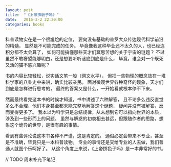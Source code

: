 ```yaml
---
layout: post
title:  "《上帝掷骰子吗》"
date:   2016-3-2 22:30:00
categories: books
---
```


科普读物实在是一个很尴尬的定位，
要向没有基础的普罗大众传达现代科学前沿的精髓，
显然是不可能完成的任务。
毕竟像我这种毕业还不太久的人，也已经连积分都不太会算了，
如何可能搞懂那些天才们冥思苦想的关于宇宙的谜题？
不过虽然不敢奢望能够明白，还是想要听听谜底到底是什么，
毕竟，谁会对一个既死又活的猫不感兴趣呢？

书的内容比较轻松，说实话文笔一般（网文水平），
但把一些物理的概念放在一堆科学家的八卦史中来讲，确实比较亲民。
面对微观世界各种奇怪的现象，天才们到底是怎样进行思考的，
最终的答案又是什么，一开始看就根本停不下来。

然而最终看完这本书的时候才知道，书中讲述了六种解答，
且不论多么违反直觉多么不合理，他们本身甚至都未能完整地解答这个谜题，
疑问并没有被解答，反而变得更多了。
我本以为科学只是总结规律，从未想到它可以指向世界的本质，涉及到一些形而上的问题。
虽然与解惑的初衷相去甚远，但跟随作者的思路，想象这个诡异的世界，是很有趣的事情。

看到有些评论说这本书各种不严谨，这是肯定的。
通俗必定会带来不专业，甚至是不准确，毕竟只是一本科普读物。
专业的事情还是交给专业的人去做，我们普通人就图个乐呵好了。
从这个角度上来说，《上帝掷色子吗》是一本非常好的书。

// TODO 周末补充下笔记
